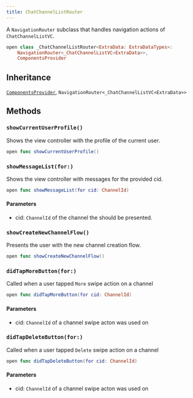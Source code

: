 ```yaml
---
title: ChatChannelListRouter
---
```


A `NavigationRouter` subclass that handles navigation actions of `ChatChannelListVC`.

``` swift
open class _ChatChannelListRouter<ExtraData: ExtraDataTypes>:
    NavigationRouter<_ChatChannelListVC<ExtraData>>,
    ComponentsProvider
```

## Inheritance

[`ComponentsProvider`](../utils/components-provider), `NavigationRouter<_ChatChannelListVC<ExtraData>>`

## Methods

### `showCurrentUserProfile()`

Shows the view controller with the profile of the current user.

``` swift
open func showCurrentUserProfile() 
```

### `showMessageList(for:)`

Shows the view controller with messages for the provided cid.

``` swift
open func showMessageList(for cid: ChannelId) 
```

#### Parameters

  - cid: `ChannelId` of the channel the should be presented.

### `showCreateNewChannelFlow()`

Presents the user with the new channel creation flow.

``` swift
open func showCreateNewChannelFlow() 
```

### `didTapMoreButton(for:)`

Called when a user tapped `More` swipe action on a channel

``` swift
open func didTapMoreButton(for cid: ChannelId) 
```

#### Parameters

  - cid: `ChannelId` of a channel swipe acton was used on

### `didTapDeleteButton(for:)`

Called when a user tapped `Delete` swipe action on a channel

``` swift
open func didTapDeleteButton(for cid: ChannelId) 
```

#### Parameters

  - cid: `ChannelId` of a channel swipe acton was used on
